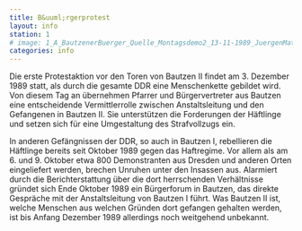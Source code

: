 ```yaml
---
title: B&uuml;rgerprotest
layout: info
station: 1
# image: 1_A_BautzenerBuerger_Quelle_Montagsdemo2_13-11-1989_JuergenMatschie
categories: info
---
```

Die erste Protestaktion vor den Toren von Bautzen II findet am 3. Dezember 1989 statt, als durch die gesamte DDR eine Menschenkette gebildet wird. Von diesem Tag an &uuml;bernehmen Pfarrer und B&uuml;rgervertreter aus Bautzen eine entscheidende Vermittlerrolle zwischen Anstaltsleitung und den Gefangenen in Bautzen II. Sie unterst&uuml;tzen die Forderungen der H&auml;ftlinge und setzen sich f&uuml;r eine Umgestaltung des Strafvollzugs ein.

In anderen Gef&auml;ngnissen der DDR, so auch in Bautzen I, rebellieren die H&auml;ftlinge bereits seit Oktober 1989 gegen das Haftregime. Vor allem als am 6. und 9. Oktober etwa 800 Demonstranten aus Dresden und anderen Orten eingeliefert werden, brechen Unruhen unter den Insassen aus. Alarmiert durch die Berichterstattung &uuml;ber die dort herrschenden Verh&auml;ltnisse gr&uuml;ndet sich Ende Oktober 1989 ein B&uuml;rgerforum in Bautzen, das direkte Gespr&auml;che mit der Anstaltsleitung von Bautzen I f&uuml;hrt. Was Bautzen II ist, welche Menschen aus welchen Gr&uuml;nden dort gefangen gehalten werden, ist bis Anfang Dezember 1989 allerdings noch weitgehend unbekannt.